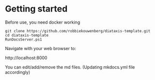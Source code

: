 # Getting started

Before use, you need docker working

    git clone https://github.com/robbiekouwenberg/diataxis-template.git
    cd diataxis-template
    RunDocsServer.ps1

Navigate with your web browser to:
  
  http://localhost:8000


You can edit/add/remove the md files. (Updating mkdocs.yml file accordingly)